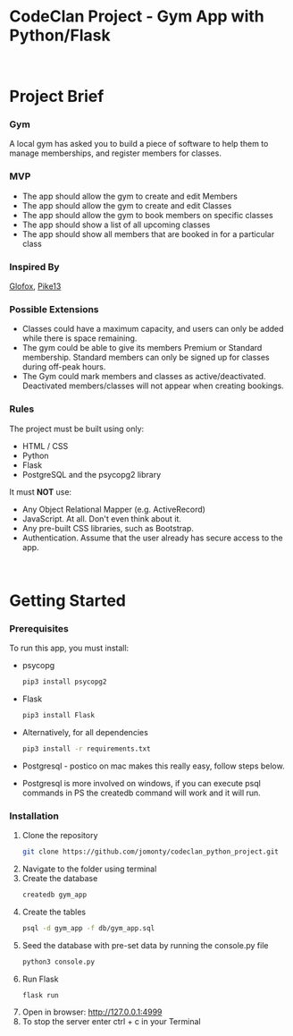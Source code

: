 # CodeClan Project - Gym App with Python/Flask

<br>

# Project Brief

### Gym

A local gym has asked you to build a piece of software to help them to manage memberships, and register members for classes.

### MVP

- The app should allow the gym to create and edit Members
- The app should allow the gym to create and edit Classes
- The app should allow the gym to book members on specific classes
- The app should show a list of all upcoming classes
- The app should show all members that are booked in for a particular class

### Inspired By

[Glofox](https://www.glofox.com/club-solution/), [Pike13](https://www.pike13.com/pike13-scheduling-software-demo)

### Possible Extensions

- Classes could have a maximum capacity, and users can only be added while there is space remaining.
- The gym could be able to give its members Premium or Standard membership. Standard members can only be signed up for classes during off-peak hours.
- The Gym could mark members and classes as active/deactivated. Deactivated members/classes will not appear when creating bookings. 


### Rules

The project must be built using only:

* HTML / CSS
* Python
* Flask
* PostgreSQL and the psycopg2 library

It must **NOT** use:

* Any Object Relational Mapper (e.g. ActiveRecord)
* JavaScript. At all. Don't even think about it.
* Any pre-built CSS libraries, such as Bootstrap.
* Authentication. Assume that the user already has secure access to the app.

<br>

# Getting Started

### Prerequisites

To run this app, you must install: 
* psycopg
  ```sh
  pip3 install psycopg2
  ```

* Flask
  ```sh
  pip3 install Flask
  ```

* Alternatively, for all dependencies 
  ```sh
  pip3 install -r requirements.txt
  ```

* Postgresql - postico on mac makes this really easy, follow steps below.
* Postgresql is more involved on windows, if you can execute psql commands in PS the createdb command will work and it will run.




### Installation

1. Clone the repository
   ```sh
   git clone https://github.com/jomonty/codeclan_python_project.git
   ```
2. Navigate to the folder using terminal
3. Create the database
   ```sh
   createdb gym_app
   ```
4. Create the tables
   ```sh
   psql -d gym_app -f db/gym_app.sql
   ```
5. Seed the database with pre-set data by running the console.py file
   ```sh
   python3 console.py
   ```
6. Run Flask
   ```sh
   flask run
   ```
7. Open in browser: http://127.0.0.1:4999
8. To stop the server enter ctrl + c in your Terminal
